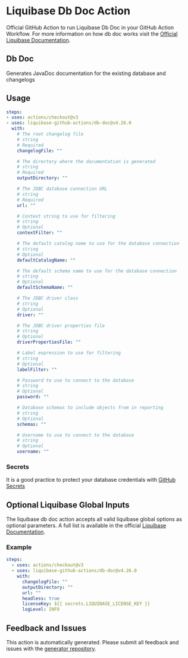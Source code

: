 # Liquibase Db Doc Action
Official GitHub Action to run Liquibase Db Doc in your GitHub Action Workflow. For more information on how db doc works visit the [Official Liquibase Documentation](https://docs.liquibase.com/commands/home.html).
## Db Doc
Generates JavaDoc documentation for the existing database and changelogs
## Usage
```yaml
steps:
- uses: actions/checkout@v3
- uses: liquibase-github-actions/db-doc@v4.26.0
  with:
    # The root changelog file
    # string
    # Required
    changelogFile: ""

    # The directory where the documentation is generated
    # string
    # Required
    outputDirectory: ""

    # The JDBC database connection URL
    # string
    # Required
    url: ""

    # Context string to use for filtering
    # string
    # Optional
    contextFilter: ""

    # The default catalog name to use for the database connection
    # string
    # Optional
    defaultCatalogName: ""

    # The default schema name to use for the database connection
    # string
    # Optional
    defaultSchemaName: ""

    # The JDBC driver class
    # string
    # Optional
    driver: ""

    # The JDBC driver properties file
    # string
    # Optional
    driverPropertiesFile: ""

    # Label expression to use for filtering
    # string
    # Optional
    labelFilter: ""

    # Password to use to connect to the database
    # string
    # Optional
    password: ""

    # Database schemas to include objects from in reporting
    # string
    # Optional
    schemas: ""

    # Username to use to connect to the database
    # string
    # Optional
    username: ""

```

### Secrets
It is a good practice to protect your database credentials with [GitHub Secrets](https://docs.github.com/en/actions/security-guides/encrypted-secrets)

## Optional Liquibase Global Inputs
The liquibase db doc action accepts all valid liquibase global options as optional parameters. A full list is available in the official [Liquibase Documentation](https://docs.liquibase.com/parameters/command-parameters.html).

### Example
```yaml
steps:
  - uses: actions/checkout@v3
  - uses: liquibase-github-actions/db-doc@v4.26.0
    with:
      changelogFile: ""
      outputDirectory: ""
      url: ""
      headless: true
      licenseKey: ${{ secrets.LIQUIBASE_LICENSE_KEY }}
      logLevel: INFO
```

## Feedback and Issues
This action is automatically generated. Please submit all feedback and issues with the [generator repository](https://github.com/liquibase/github-action-generator/issues).

